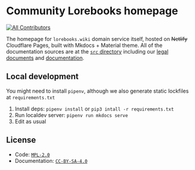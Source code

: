 # Community Lorebooks homepage

[![All Contributors](https://img.shields.io/github/all-contributors/lorebooks-wiki/homepage?color=ee8449&style=flat-square)](#contributors)

The homepage for `lorebooks.wiki` domain service itself, hosted on ~~Netlify~~
Cloudflare Pages, built with Mkdocs + Material theme. All of the documentation
sources are at the [`src` directory](./src/) including our [legal documents](./src/legal/)
and [documentation](./src/docs/).

## Local development

You might need to install `pipenv`, although we also generate static lockfiles at
`requirements.txt`

1. Install deps: `pipenv install` or `pip3 intall -r requirements.txt`
2. Run localdev server: `pipenv run mkdocs serve`
3. Edit as usual

## License

* Code: [`MPL-2.0`](./LICENSE-MPL-2.0)
* Documentation: [`CC-BY-SA-4.0`](./LICENSE-CC-BY-SA-4.0)
